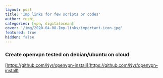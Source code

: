 ```yaml
---
layout: post
title: 'Imp links for few scripts or codes'
author: rushi
categories: [vpn, digitalocean]
cover: '/img/2020-04-08-Imp-links/important-icon.jpg'
featured: true
hidden: false
---
```


### Create openvpn tested on debian/ubuntu on cloud

[https://github.com/Nyr/openvpn-install](https://github.com/Nyr/openvpn-install)
